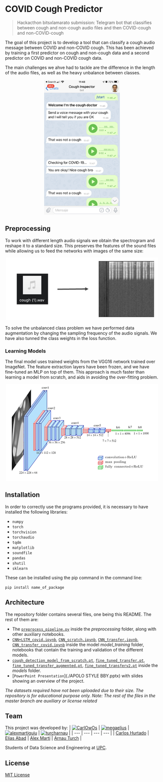 # COVID Cough Predictor
>  Hackacthon bitsxlamarato submission: Telegram bot that classifies between cough and non-cough audio files and then COVID-cough and non-COVID-cough

The goal of this project is to develop a tool that can classify a cough audio message between COVID and non-COVID cough. This has been achieved by training a first predictor on cough and non-cough data and a second predictor on COVID and non-COVID cough data.

The main challenges  we ahve had to tackle are the difference in the length of the audio files, as well as the heavy unbalance between classes.

<p align="center">
  <img src='README Images/screenshot.png'/ width = 250>
</p>

## Preprocessing

To work with different length audio signals we obtain the spectrogram and reshape it to a standard size. This preserves the features of the sound files while allowing us to feed the networks with images of the same size:

<p align="center">
  <img src='README Images/spectrogram.JPG'/ width = 500>
</p>

To solve the unbalanced class problem we have performed data augmentation by changing the sampling frequency of the audio signals. We have also tunned the class weights in the loss function.

### Learning Models

The final model uses trained weights from the VGG16 network trained over ImageNet. The feature extraction layers have been frozen, and we have fine-tuned an MLP on top of them. This approach is much faster than learning a model from scratch, and aids in avoiding the over-fitting problem.

<p align="center">
  <img src='README Images/vgg_arch.png'/ width = 500>
</p>

## Installation

In order to correctly use the programs provided, it is necessary to have installed the following libraries:

* `numpy`
* `torch`
* `torchvision`
* `torchaudio`
* `tqdm`
* `matplotlib`
* `soundfile`
* `pandas`
* `shutil`
* `sklearn`


These can be installed using the pip command in the command line:

`pip install name_of_package`

## Architecture

The repository folder contains several files, one being this README. The rest of them are:

* The [`preprocess_pipeline.py`](./preprodcessing/preprocess_pipeline.py) inside the *preprocessing* folder, along with other auxiliary notebooks.
* [`CNN+LSTM_covid.ipynb`](./model_training/CNN+LSTM_covid.ipynb), [`CNN_scratch.ipynb`](./model_training/CNN_scratch.ipynb), [`CNN_transfer.ipynb`](./model_training/CNN_transfer.ipynb), [`CNN_transfer_covid.ipynb`](./model_training/CNN_transfer_covid.ipynb) inside the model *model_training* folder, notebooks that contain the training and validation of the different models.
* [`cough_detection_model_from_scratch.pt`](./models/cough_detection_model_from_scratch.pt), [`fine_tuned_transfer.pt`](./models/fine_tuned_transfer.pt), [`fine_tuned_transfer_augmented.pt`](./models/fine_tuned_transfer_augmented.pt), [`fine_tuned_transferv2.pt`](./models/fine_tuned_transferv2.pt) inside the *models* folder.
* [`PowerPoint Presentation`](./APOLO STYLE BBY.pptx) with slides showing an overview of the project.


*The datasets required have not been uploaded due to their size. The repository is for educational purpose only.*
*Note: The rest of the files in the master branch are auxiliary or license related*

## Team

This project was developed by:
| [![CarlOwOs](https://avatars3.githubusercontent.com/u/49389491?s=60&u=b239b67c3f064bf2dae05e08ae9965b7c7e34c36&v=4)](https://github.com/CarlOwOs) | [![megaelius](https://avatars2.githubusercontent.com/u/43412999?v=4&s=60)](https://github.com/megaelius) |
[![alexmartiguiu](https://avatars2.githubusercontent.com/u/49391060?v=4&s=60)](https://github.com/alexmartiguiu) |
[![turcharnau](https://avatars2.githubusercontent.com/u/70148725?v=4&s=60)](https://github.com/turcharnau) |
| --- | --- | --- | --- |
| [Carlos Hurtado](https://github.com/CarlOwOs) | [Elías Abad](https://github.com/megaelius) | [Alex Martí](https://github.com/alexmartiguiu) | [Arnau Turch](https://github.com/turcharnau) |


Students of Data Science and Engineering at [UPC](https://www.upc.edu/ca).

## License

[MIT License](./LICENSE)
